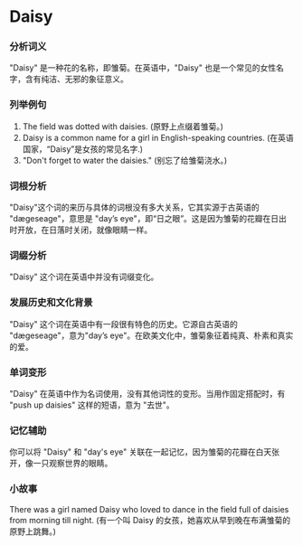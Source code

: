 # Daisy

### 分析词义

  

"Daisy" 是一种花的名称，即雏菊。在英语中，"Daisy" 也是一个常见的女性名字，含有纯洁、无邪的象征意义。

  

### 列举例句

  

1.  The field was dotted with daisies. (原野上点缀着雏菊。)
2.  Daisy is a common name for a girl in English-speaking countries. (在英语国家，“Daisy”是女孩的常见名字.)
3.  "Don't forget to water the daisies." (别忘了给雏菊浇水。)

  

### 词根分析

  

"Daisy"这个词的来历与具体的词根没有多大关系，它其实源于古英语的 "dægeseage"，意思是 "day’s eye"，即“日之眼”。这是因为雏菊的花瓣在日出时开放，在日落时关闭，就像眼睛一样。

  

### 词缀分析

  

"Daisy" 这个词在英语中并没有词缀变化。

  

### 发展历史和文化背景

  

"Daisy" 这个词在英语中有一段很有特色的历史。它源自古英语的 "dægeseage"，意为"day’s eye"。在欧美文化中，雏菊象征着纯真、朴素和真实的爱。

  

### 单词变形

  

"Daisy" 在英语中作为名词使用，没有其他词性的变形。当用作固定搭配时，有 "push up daisies" 这样的短语，意为 "去世"。

  

### 记忆辅助

  

你可以将 "Daisy" 和 "day's eye" 关联在一起记忆，因为雏菊的花瓣在白天张开，像一只观察世界的眼睛。

  

### 小故事

  

There was a girl named Daisy who loved to dance in the field full of daisies from morning till night. (有一个叫 Daisy 的女孩，她喜欢从早到晚在布满雏菊的原野上跳舞。)
